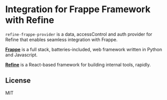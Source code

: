 # Integration for Frappe Framework with Refine

`refine-frappe-provider` is a data, accessControl and auth provider for Refine that enables seamless integration with Frappe.

**[Frappe](https://frappeframework.com)** is a full stack, batteries-included, web framework written in Python and Javascript.

**[Refine](https://refine.dev)** is a React-based framework for building internal tools, rapidly.

## License

MIT
